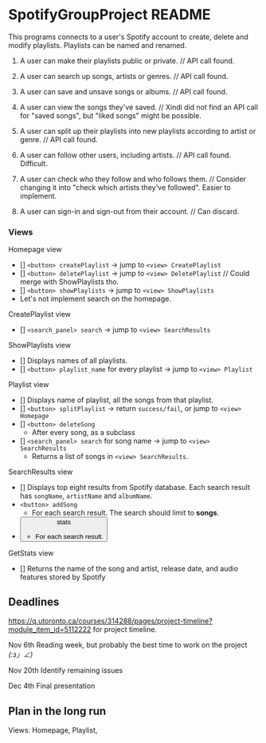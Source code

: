 # SpotifyGroupProject README
This programs connects to a user's Spotify account to create, delete and modify playlists.
Playlists can be named and renamed.

1. A user can make their playlists public or private. // API call found.

2. A user can search up songs, artists or genres. // API call found.

3. A user can save and unsave songs or albums. // API call found.

4. A user can view the songs they've saved.  // Xindi did not find an API call for "saved songs", but "liked songs" might be possible.

5. A user can split up their playlists into new playlists according to artist or genre. // API call found.

6. A user can follow other users, including artists. // API call found. Difficult.

7. A user can check who they follow and who follows them. // Consider changing it into "check which artists they've followed". Easier to implement.

8. A user can sign-in and sign-out from their account. // Can discard.

### Views
Homepage view
- [] `<button> createPlaylist` -> jump to `<view> CreatePlaylist`
- [] `<button> deletePlaylist` -> jump to `<view> DeletePlaylist` // Could merge with ShowPlaylists tho.
- [] `<button> showPlaylists` -> jump to `<view> ShowPlaylists`
- Let's not implement search on the homepage.

CreatePlaylist view
- [] `<search_panel> search` -> jump to `<view> SearchResults`

ShowPlaylists view
- [] Displays names of all playlists.
- [] `<button> playlist_name` for every playlist -> jump to `<view> Playlist`

Playlist view
- [] Displays name of playlist, all the songs from that playlist.
- [] `<button> splitPlaylist` -> return `success/fail`, or jump to `<view> Homepage`
- [] `<button> deleteSong`
  - After every song, as a subclass
- [] `<search_panel> search` for song name -> jump to `<view> SearchResults`
  - Returns a list of songs in `<view> SearchResults`.

SearchResults view
- [] Displays top eight results from Spotify database. Each search result has `songName`, `artistName` and `albumName`.
- `<button> addSong`
  -  For each search result. The search should limit to **songs**.
- <button> stats
  - For each search result. 

GetStats view
- [] Returns the name of the song and artist, release date, and audio features stored by Spotify

## Deadlines
https://q.utoronto.ca/courses/314288/pages/project-timeline?module_item_id=5112222 for project timeline.

Nov 6th Reading week, but probably the best time to work on the project _(:з」∠)_

Nov 20th Identify remaining issues

Dec 4th Final presentation

## Plan in the long run
Views: Homepage, Playlist, 
